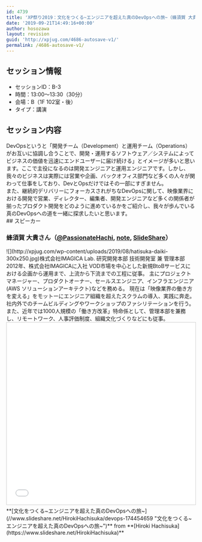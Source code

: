 ```yaml
---
id: 4739
title: 'XP祭り2019：文化をつくる~エンジニアを超えた真のDevOpsへの旅~（蜂須賀 大貴さん）'
date: '2019-09-21T14:49:16+00:00'
author: hosozawa
layout: revision
guid: 'http://xpjug.com/4686-autosave-v1/'
permalink: /4686-autosave-v1/
---
```


## セッション情報

- セッションID：B-3
- 時間：13:00～13:30（30分）
- 会場：B（1F 102室・後）
- タイプ：講演

## セッション内容

<div><div>DevOpsというと「開発チーム（Development）<wbr></wbr>と運用チーム（Operations）<wbr></wbr>がお互いに協調し合うことで、開発・運用するソフトウェア／<wbr></wbr>システムによってビジネスの価値を迅速にエンドユーザーに届け続<wbr></wbr>ける」とイメージが多いと思います。<wbr></wbr>ここで主役になるのは開発エンジニアと運用エンジニアです。<wbr></wbr>しかし、我々のビジネスは実際には営業や企画、<wbr></wbr>バックオフィス部門など多くの人々が関わって仕事をしており、<wbr></wbr>DevとOpsだけではその一部にすぎません。</div><div>また、<wbr></wbr>継続的デリバリーにフォーカスされがちなDevOpsに関して、<wbr></wbr>映像業界における開発で営業、ディレクター、編集者、<wbr></wbr>開発エンジニアなど多くの関係者が揃ったプロダクト開発をどのよ<wbr></wbr>うに進めているかをご紹介し、<wbr></wbr>我々が歩んでいる真のDevOpsへの道を一緒に探求したいと思<wbr></wbr>います。</div></div>## スピーカー

### 蜂須賀 大貴さん（[@PassionateHachi](https://twitter.com/PassionateHachi), [note](https://note.mu/hiroki_hachisuka), [SlideShare](https://www.slideshare.net/HirokiHachisuka)）

<div class="profile">![](http://xpjug.com/wp-content/uploads/2019/08/hatisuka-daiki-300x250.jpg)株式会社IMAGICA Lab. 研究開発本部 技術開発室 兼 管理本部

<div>2012年、株式会社IMAGICAに入社  
VOD市場を中心とした新規BtoBサービスにおける企画から運<wbr></wbr>用まで、上流から下流までの工程に従事。  
主にプロジェクトマネージャー、プロダクトオーナー、<wbr></wbr>セールスエンジニア、インフラエンジニア(AWS ソリューションアーキテクト)などを務める。  
現在は「映像業界の働き方を変える」<wbr></wbr>をモットーにエンジニア組織を超えたスクラムの導入、<wbr></wbr>実践に奔走。<wbr></wbr>社内外でのチームビルディングやワークショップのファシリテーシ<wbr></wbr>ョンを行う。  
また、近年では1000人規模の「働き方改革」特命係として、<wbr></wbr>管理本部を兼務し、リモートワーク、人事評価制度、<wbr></wbr>組織文化づくりなどにも従事。</div></div>   
<iframe allowfullscreen="allowfullscreen" frameborder="0" height="485" marginheight="0" marginwidth="0" scrolling="no" src="//www.slideshare.net/slideshow/embed_code/key/gBnR66RNobe97x" style="border: 1px solid #CCC; border-width: 1px; margin-bottom: 5px; max-width: 100%;" width="595"> </iframe>

<div style="margin-bottom: 5px;"> **[文化をつくる~エンジニアを超えた真のDevOpsへの旅~](//www.slideshare.net/HirokiHachisuka/devops-174454659 "文化をつくる~エンジニアを超えた真のDevOpsへの旅~")**  from **[Hiroki Hachisuka](https://www.slideshare.net/HirokiHachisuka)**</div>